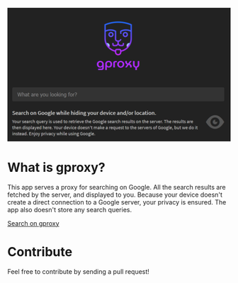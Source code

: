 ![Logo](gproxy.PNG)

# What is gproxy?

This app serves a proxy for searching on Google. All the search results are fetched by the server, and displayed to you. Because your device doesn't create a direct connection to a Google server, your privacy is ensured. The app also doesn't store any search queries.

[Search on gproxy](https://gproxynet.azurewebsites.net)

# Contribute

Feel free to contribute by sending a pull request!
